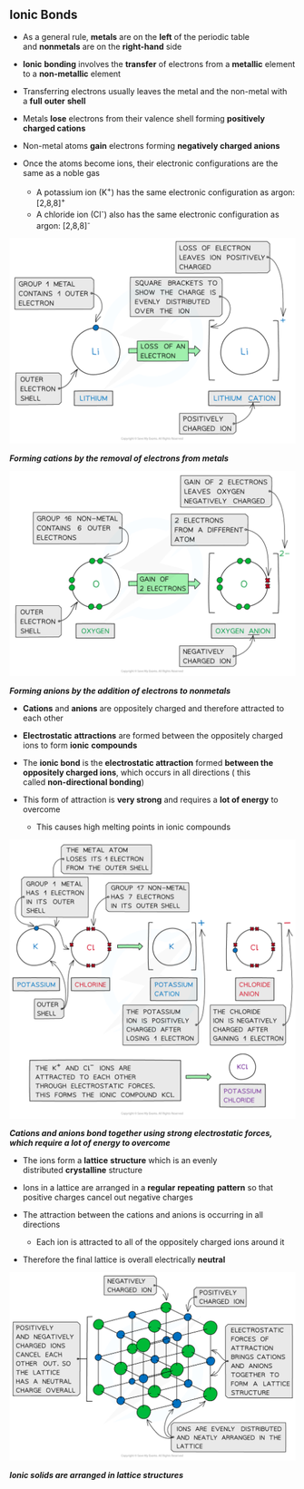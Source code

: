 Ionic Bonds
-----------

* As a general rule, <b>metals</b> are on the <b>left</b> of the periodic table and <b>nonmetals</b> are on the <b>right-hand</b> side
* <b>Ionic</b> <b>bonding</b> involves the <b>transfer</b> of electrons from a <b>metallic</b> element to a <b>non-metallic</b> element
* Transferring electrons usually leaves the metal and the non-metal with a <b>full</b> <b>outer</b> <b>shell</b>
* Metals <b>lose</b> electrons from their valence shell forming <b>positively charged cations</b>
* Non-metal atoms <b>gain</b> electrons forming <b>negatively charged anions</b>
* Once the atoms become ions, their electronic configurations are the same as a noble gas

  + A potassium ion (K<sup>+</sup>) has the same electronic configuration as argon: [2,8,8]<sup>+</sup>
  + A chloride ion (Cl<sup>-</sup>) also has the same electronic configuration as argon: [2,8,8]<sup>-</sup>

![Chemical Bonding Metals forming Cations, downloadable AS & A Level Chemistry revision notes](1.3-Chemical-Bonding-Metals-forming-Cations.png)

*<b>Forming cations by the removal of electrons from metals</b>*

![Chemical Bonding Non-metals Forming Anions, downloadable AS & A Level Chemistry revision notes](1.3-Chemical-Bonding-Non-metals-Forming-Anions.png)

*<b>Forming anions by the addition of electrons to nonmetals</b>*

* <b>Cations</b> and <b>anions</b> are oppositely charged and therefore attracted to each other
* <b>Electrostatic</b> <b>attractions</b> are formed between the oppositely charged ions to form <b>ionic</b> <b>compounds</b>
* The <b>ionic bond</b> is the <b>electrostatic attraction</b> formed <b>between the oppositely charged ions</b>, which occurs in all directions ( this called <b>non-directional bonding</b>)
* This form of attraction is <b>very strong</b> and requires a <b>lot of energy</b> to overcome

  + This causes high melting points in ionic compounds

![Chemical Bonding Forming Ionic Compounds, downloadable AS & A Level Chemistry revision notes](1.3-Chemical-Bonding-Forming-Ionic-Compounds.png)

*<b>Cations and anions bond together using strong electrostatic forces, which require a lot of energy to overcome</b>*

* The ions form a <b>lattice</b> <b>structure</b> which is an evenly distributed <b>crystalline</b> structure
* Ions in a lattice are arranged in a <b>regular</b> <b>repeating</b> <b>pattern</b> so that positive charges cancel out negative charges
* The attraction between the cations and anions is occurring in all directions

  + Each ion is attracted to all of the oppositely charged ions around it
* Therefore the final lattice is overall electrically <b>neutral</b>

![Chemical Bonding Ionic Lattice, downloadable AS & A Level Chemistry revision notes](1.3-Chemical-Bonding-Ionic-Lattice.png)

*<b>Ionic solids are arranged in lattice structures</b>*